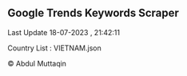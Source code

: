 

## Google Trends Keywords Scraper 
 
Last Update 18-07-2023 , 21:42:11

Country List :
VIETNAM.json



© Abdul Muttaqin 
